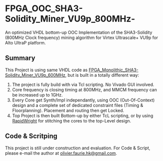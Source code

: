 # FPGA_OOC_SHA3-Solidity_Miner_VU9p_800MHz-
An optimized VHDL bottom-up OOC Implementation of the SHA3-Solidity (800MHz Clock frequency) mining algorithm for Virtex Ultrascale+ VU9p for Alto UltraP platform. 

## Summary

This Project is using same VHDL code as [FPGA_Monolithic_SHA3-Solidity_Miner_VU9p_600MHz](https://github.com/OlivierHK/FPGA_Monolithic_SHA3-Solidity_Miner_VU9p_600MHz), but is built in a totally different way:


1. The project is fully build with via Tcl scripting. No Vivado GUI involved.
2. Core frequency is closing timing at 800MHz, and MMCM frequency can be increased up to 1GHz.
3. Every Core get Synth/Impl independantly, using OOC (Out-Of-Context) design and a complete set of dedicated constraint files (Timing & Floorplanning). Placement and routing then get Locked.
4. Top Project is then built Bottom-up by either TcL scripting, or by using [RapidWright](https://github.com/Xilinx/RapidWright) for stitching the cores to the top-Level design.


## Code & Scritping

This project is still under construction and evaluation. For Code & Script, please e-mail the author at olivier.faurie.hk@gmail.com.
